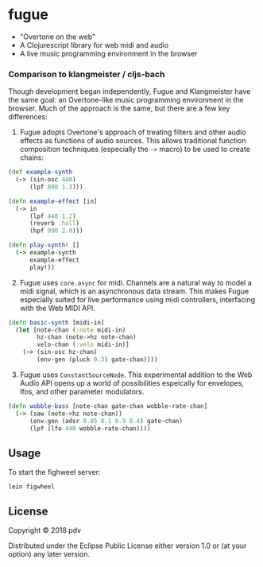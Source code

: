 # fugue

- "Overtone on the web"
- A Clojurescript library for web midi and audio
- A live music programming environment in the browser

### Comparison to klangmeister / cljs-bach

Though development began independently, Fugue and Klangmeister have the same goal: an Overtone-like music programming environment in the browser. Much of the approach is the same, but there are a few key differences:

1. Fugue adopts Overtone's approach of treating filters and other audio effects as functions of audio sources. This allows traditional function composition techniques (especially the `->` macro) to be used to create chains:

```clojure
(def example-synth
  (-> (sin-osc 440)
      (lpf 880 1.3)))

(defn example-effect [in]
  (-> in
      (lpf 440 1.2)
      (reverb :hall)
      (hpf 990 2.0)))

(defn play-synth! []
  (-> example-synth
      example-effect
      play!))
```

2. Fugue uses `core.async` for midi. Channels are a natural way to model a midi signal, which is an asynchronous data stream. This makes Fugue especially suited for live performance using midi controllers, interfacing with the Web MIDI API.

```clojure
(defn basic-synth [midi-in]
  (let [note-chan (:note midi-in)
        hz-chan (note->hz note-chan)
        velo-chan (:velo midi-in)]
    (-> (sin-osc hz-chan)
        (env-gen (pluck 0.3) gate-chan))))
```

3. Fugue uses `ConstantSourceNode`. This experimental addition to the Web Audio API opens up a world of possibilities espeically for envelopes, lfos, and other parameter modulators.

```clojure
(defn wobble-bass [note-chan gate-chan wobble-rate-chan]
  (-> (saw (note->hz note-chan))
      (env-gen (adsr 0.05 0.1 0.9 0.4) gate-chan)
      (lpf (lfo 440 wobble-rate-chan))))
```


## Usage

To start the fighweel server:
```
lein figwheel
```

## License

Copyright © 2018 pdv

Distributed under the Eclipse Public License either version 1.0 or (at
your option) any later version.
